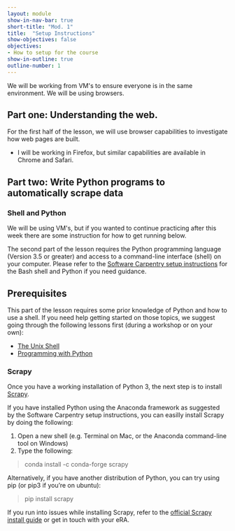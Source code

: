 ```yaml
---
layout: module
show-in-nav-bar: true
short-title: "Mod. 1"
title:  "Setup Instructions"
show-objectives: false
objectives:
- How to setup for the course
show-in-outline: true
outline-number: 1
---
```


We will be working from VM's to ensure everyone is in the same environment. We will be using browsers.

## Part one: Understanding the web.

For the first half of the lesson, we will use browser capabilities to investigate how web pages are built.

* I will be working in Firefox, but similar capabilities are available in Chrome and Safari.

## Part two: Write Python programs to automatically scrape data

### Shell and Python

We will be using VM's, but if you wanted to continue practicing after this week there are some instruction for how to get running below.

The second part of the lesson requires the Python programming language (Version 3.5 or greater) and access to a command-line interface (shell) on your computer. Please refer to the [Software Carpentry setup instructions](http://swcarpentry.github.io/workshop-template/#setup) for the Bash shell and Python if you need guidance.

## Prerequisites

This part of the lesson requires some prior knowledge of Python and how to use a shell. If you need help getting started on those topics, we suggest going through the following lessons first (during a workshop or on your own):

* [The Unix Shell](http://swcarpentry.github.io/shell-novice/)
* [Programming with Python](http://swcarpentry.github.io/python-novice-inflammation/)

### Scrapy

Once you have a working installation of Python 3, the next step is to install [Scrapy](https://scrapy.org/).

If you have installed Python using the Anaconda framework as suggested by the Software Carpentry setup instructions, you can easilly install Scrapy by doing the following:

1. Open a new shell (e.g. Terminal on Mac, or the Anaconda command-line tool on Windows)
2. Type the following:

> conda install -c conda-forge scrapy

Alternatively, if you have another distribution of Python, you can try using pip (or pip3 if you’re on ubuntu):

> pip install scrapy

If you run into issues while installing Scrapy, refer to the [official Scrapy install guide](https://doc.scrapy.org/en/latest/intro/install.html#intro-install) or get in touch with your eRA.
